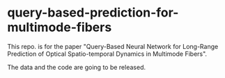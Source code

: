 # query-based-prediction-for-multimode-fibers

This repo. is for the paper "Query-Based Neural Network for Long-Range Prediction of Optical Spatio-temporal Dynamics in Multimode Fibers".

The data and the code are going to be released.
